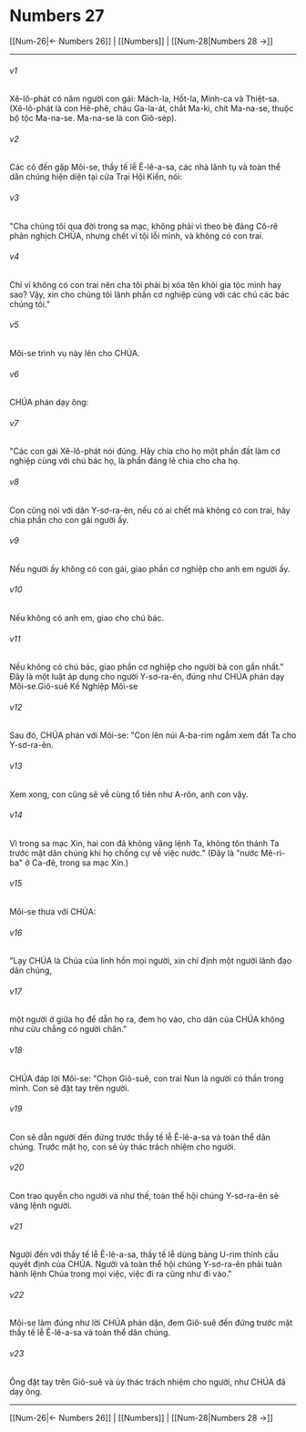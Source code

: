 # Numbers 27

[[Num-26|← Numbers 26]] | [[Numbers]] | [[Num-28|Numbers 28 →]]
***



###### v1 
Xê-lô-phát có năm người con gái: Mách-la, Hốt-la, Minh-ca và Thiệt-sa. (Xê-lô-phát là con Hê-phê, cháu Ga-la-át, chắt Ma-ki, chít Ma-na-se, thuộc bộ tộc Ma-na-se. Ma-na-se là con Giô-sép). 

###### v2 
Các cô đến gặp Môi-se, thầy tế lễ Ê-lê-a-sa, các nhà lãnh tụ và toàn thể dân chúng hiện diện tại cửa Trại Hội Kiến, nói: 

###### v3 
"Cha chúng tôi qua đời trong sa mạc, không phải vì theo bè đảng Cô-rê phản nghịch CHÚA, nhưng chết vì tội lỗi mình, và không có con trai. 

###### v4 
Chỉ vì không có con trai nên cha tôi phải bị xóa tên khỏi gia tộc mình hay sao? Vậy, xin cho chúng tôi lãnh phần cơ nghiệp cùng với các chú các bác chúng tôi." 

###### v5 
Môi-se trình vụ này lên cho CHÚA. 

###### v6 
CHÚA phán dạy ông: 

###### v7 
"Các con gái Xê-lô-phát nói đúng. Hãy chia cho họ một phần đất làm cơ nghiệp cùng với chú bác họ, là phần đáng lẽ chia cho cha họ. 

###### v8 
Con cũng nói với dân Y-sơ-ra-ên, nếu có ai chết mà không có con trai, hãy chia phần cho con gái người ấy. 

###### v9 
Nếu người ấy không có con gái, giao phần cơ nghiệp cho anh em người ấy. 

###### v10 
Nếu không có anh em, giao cho chú bác. 

###### v11 
Nếu không có chú bác, giao phần cơ nghiệp cho người bà con gần nhất." Đây là một luật áp dụng cho người Y-sơ-ra-ên, đúng như CHÚA phán dạy Môi-se.Giô-suê Kế Nghiệp Môi-se 

###### v12 
Sau đó, CHÚA phán với Môi-se: "Con lên núi A-ba-rim ngắm xem đất Ta cho Y-sơ-ra-ên. 

###### v13 
Xem xong, con cũng sẽ về cùng tổ tiên như A-rôn, anh con vậy. 

###### v14 
Vì trong sa mạc Xin, hai con đã không vâng lệnh Ta, không tôn thánh Ta trước mặt dân chúng khi họ chống cự về việc nước." (Đây là "nước Mê-ri-ba" ở Ca-đê, trong sa mạc Xin.) 

###### v15 
Môi-se thưa với CHÚA: 

###### v16 
"Lạy CHÚA là Chúa của linh hồn mọi người, xin chỉ định một người lãnh đạo dân chúng, 

###### v17 
một người ở giữa họ để dẫn họ ra, đem họ vào, cho dân của CHÚA không như cừu chẳng có người chăn." 

###### v18 
CHÚA đáp lời Môi-se: "Chọn Giô-suê, con trai Nun là người có thần trong mình. Con sẽ đặt tay trên người. 

###### v19 
Con sẽ dẫn người đến đứng trước thầy tế lễ Ê-lê-a-sa và toàn thể dân chúng. Trước mặt họ, con sẽ ủy thác trách nhiệm cho người. 

###### v20 
Con trao quyền cho người và như thế, toàn thể hội chúng Y-sơ-ra-ên sẽ vâng lệnh người. 

###### v21 
Người đến với thầy tế lễ Ê-lê-a-sa, thầy tế lễ dùng bảng U-rim thỉnh cầu quyết định của CHÚA. Người và toàn thể hội chúng Y-sơ-ra-ên phải tuân hành lệnh Chúa trong mọi việc, việc đi ra cũng như đi vào." 

###### v22 
Môi-se làm đúng như lời CHÚA phán dặn, đem Giô-suê đến đứng trước mặt thầy tế lễ Ê-lê-a-sa và toàn thể dân chúng. 

###### v23 
Ông đặt tay trên Giô-suê và ủy thác trách nhiệm cho người, như CHÚA đã dạy ông.

***
[[Num-26|← Numbers 26]] | [[Numbers]] | [[Num-28|Numbers 28 →]]
